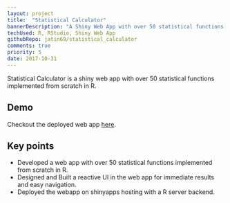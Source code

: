 ```yaml
---
layout: project
title:  "Statistical Calculator"
bannerDescription: "A Shiny Web App with over 50 statistical functions implemented from scratch in R. Deployed online on shiny apps (active R server in backend)."
techUsed: R, RStudio, Shiny Web App
githubRepo: jatin69/statistical_calculator
comments: true
priority: 5
date: 2017-10-31
---
```


Statistical Calculator is a shiny web app with over 50 statistical functions implemented from scratch in R.

## Demo

Checkout the deployed web app <a href="https://jatinrohilla.shinyapps.io/skull_-_a_statistical_calculator/" target="_blank" rel="noopener noreferrer"> here</a>.


## Key points

- Developed a web app with over 50 statistical functions implemented from scratch in R.
- Designed and Built a reactive UI in the web app for immediate results and easy navigation.
- Deployed the webapp on shinyapps hosting with a R server backend.
